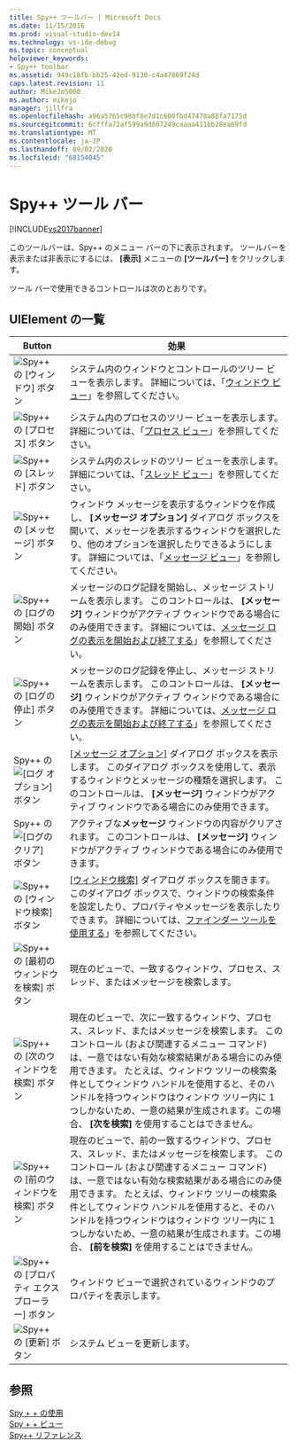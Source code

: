 ```yaml
---
title: Spy++ ツールバー | Microsoft Docs
ms.date: 11/15/2016
ms.prod: visual-studio-dev14
ms.technology: vs-ide-debug
ms.topic: conceptual
helpviewer_keywords:
- Spy++ toolbar
ms.assetid: 949c18fb-bb25-42ed-9130-c4a47869f24d
caps.latest.revision: 11
author: MikeJo5000
ms.author: mikejo
manager: jillfra
ms.openlocfilehash: a96a5765c98bf8e7d1c600fbd47478a88fa7175d
ms.sourcegitcommit: 6cfffa72af599a9d667249caaaa411bb28ea69fd
ms.translationtype: MT
ms.contentlocale: ja-JP
ms.lasthandoff: 09/02/2020
ms.locfileid: "68154045"
---
```

# <a name="spy-toolbar"></a>Spy++ ツール バー
[!INCLUDE[vs2017banner](../includes/vs2017banner.md)]

このツールバーは、Spy++ のメニュー バーの下に表示されます。 ツールバーを表示または非表示にするには、 **[表示]** メニューの **[ツールバー]** をクリックします。  
  
 ツール バーで使用できるコントロールは次のとおりです。  
  
## <a name="uielement-list"></a>UIElement の一覧  
  
|Button|効果|  
|------------|------------|  
|![Spy&#43;&#43; の [ウィンドウ] ボタン](../debugger/media/icon-spy-windows.gif "Icon_Spy++_Windows")|システム内のウィンドウとコントロールのツリー ビューを表示します。 詳細については、「[ウィンドウ ビュー](../debugger/windows-view.md)」を参照してください。|  
|![Spy&#43;&#43; の [プロセス] ボタン](../debugger/media/icon-spy-processes.gif "Icon_Spy++_Processes")|システム内のプロセスのツリー ビューを表示します。 詳細については、「[プロセス ビュー](../debugger/processes-view.md)」を参照してください。|  
|![Spy&#43;&#43; の [スレッド] ボタン](../debugger/media/icon-spy-threads.gif "Icon_Spy++_Threads")|システム内のスレッドのツリー ビューを表示します。 詳細については、「[スレッド ビュー](../debugger/threads-view.md)」を参照してください。|  
|![Spy&#43;&#43; の [メッセージ] ボタン](../debugger/media/icon-spy-messages.gif "Icon_Spy++_Messages")|ウィンドウ メッセージを表示するウィンドウを作成し、 **[メッセージ オプション]** ダイアログ ボックスを開いて、メッセージを表示するウィンドウを選択したり、他のオプションを選択したりできるようにします。 詳細については、「[メッセージ ビュー](../debugger/messages-view.md)」を参照してください。|  
|![Spy&#43;&#43; の [ログの開始] ボタン](../debugger/media/icon-spy-startlog.gif "Icon_Spy++_StartLog")|メッセージのログ記録を開始し、メッセージ ストリームを表示します。 このコントロールは、 **[メッセージ]** ウィンドウがアクティブ ウィンドウである場合にのみ使用できます。 詳細については、[メッセージ ログの表示を開始および終了する](../debugger/how-to-start-and-stop-the-message-log-display.md)」を参照してください。|  
|![Spy&#43;&#43; の [ログの停止] ボタン](../debugger/media/icon-spy-stoplog.gif "Icon_Spy++_StopLog")|メッセージのログ記録を停止し、メッセージ ストリームを表示します。 このコントロールは、 **[メッセージ]** ウィンドウがアクティブ ウィンドウである場合にのみ使用できます。 詳細については、[メッセージ ログの表示を開始および終了する](../debugger/how-to-start-and-stop-the-message-log-display.md)」を参照してください。|  
|Spy&#43;&#43; の ![[ログ オプション]](../debugger/media/icon-spy-logoptions.gif "Icon_Spy++_LogOptions") ボタン|[[メッセージ オプション]](../debugger/message-options-dialog-box.md) ダイアログ ボックスを表示します。 このダイアログ ボックスを使用して、表示するウィンドウとメッセージの種類を選択します。 このコントロールは、 **[メッセージ]** ウィンドウがアクティブ ウィンドウである場合にのみ使用できます。|  
|Spy&#43;&#43; の ![[ログのクリア]](../debugger/media/spy-clearlog.gif "Spy++_ClearLog") ボタン|アクティブな**メッセージ** ウィンドウの内容がクリアされます。 このコントロールは、 **[メッセージ]** ウィンドウがアクティブ ウィンドウである場合にのみ使用できます。|  
|![Spy&#43;&#43; の [ウィンドウ検索] ボタン](../debugger/media/icon-spy-findwindow.gif "Icon_Spy++_FindWindow")|[[ウィンドウ検索]](../debugger/find-window-dialog-box.md) ダイアログ ボックスを開きます。このダイアログ ボックスで、ウィンドウの検索条件を設定したり、プロパティやメッセージを表示したりできます。 詳細については、[ファインダー ツールを使用する](../debugger/how-to-use-the-finder-tool.md)」を参照してください。|  
|![Spy&#43;&#43; の [最初のウィンドウを検索] ボタン](../debugger/media/icon-spy-window.gif "Icon_Spy++_Window")|現在のビューで、一致するウィンドウ、プロセス、スレッド、またはメッセージを検索します。|  
|![Spy&#43;&#43; の [次のウィンドウを検索] ボタン](../debugger/media/icon-spy-nextwindow.gif "Icon_Spy++_NextWindow")|現在のビューで、次に一致するウィンドウ、プロセス、スレッド、またはメッセージを検索します。 このコントロール (および関連するメニュー コマンド) は、一意ではない有効な検索結果がある場合にのみ使用できます。 たとえば、ウィンドウ ツリーの検索条件としてウィンドウ ハンドルを使用すると、そのハンドルを持つウィンドウはウィンドウ ツリー内に 1 つしかないため、一意の結果が生成されます。この場合、 **[次を検索]** を使用することはできません。|  
|![Spy&#43;&#43; の [前のウィンドウを検索] ボタン](../debugger/media/icon-spy-prevwindow.gif "Icon_Spy++_PrevWindow")|現在のビューで、前の一致するウィンドウ、プロセス、スレッド、またはメッセージを検索します。 このコントロール (および関連するメニュー コマンド) は、一意ではない有効な検索結果がある場合にのみ使用できます。 たとえば、ウィンドウ ツリーの検索条件としてウィンドウ ハンドルを使用すると、そのハンドルを持つウィンドウはウィンドウ ツリー内に 1 つしかないため、一意の結果が生成されます。この場合、 **[前を検索]** を使用することはできません。|  
|![Spy&#43;&#43; の [プロパティ エクスプローラー] ボタン](../debugger/media/icon-spy-propexp.gif "Icon_Spy++_PropExp")|ウィンドウ ビューで選択されているウィンドウのプロパティを表示します。|  
|![Spy&#43;&#43; の [更新] ボタン](../debugger/media/icon-spy-refresh.gif "Icon_Spy + + _Refresh")|システム ビューを更新します。|  
  
## <a name="see-also"></a>参照  
 [Spy + + の使用](../debugger/using-spy-increment.md)   
 [Spy + + ビュー](../debugger/spy-increment-views.md)   
 [Spy++ リファレンス](../debugger/spy-increment-reference.md)
